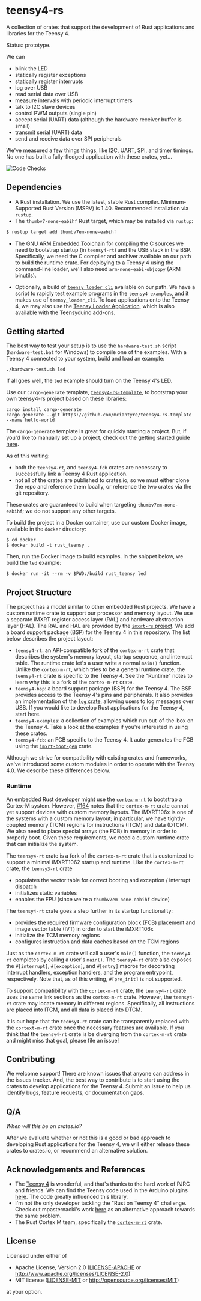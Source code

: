 # teensy4-rs

A collection of crates that support the development of Rust applications and libraries for the Teensy 4.

Status: prototype.

We can
- blink the LED
- statically register exceptions
- statically register interrupts
- log over USB
- read serial data over USB
- measure intervals with periodic interrupt timers
- talk to I2C slave devices
- control PWM outputs (single pin)
- accept serial (UART) data (although the hardware receiver buffer is small)
- transmit serial (UART) data
- send and receive data over SPI peripherals

We've measured a few things things, like I2C, UART, SPI, and timer timings. No one has built a fully-fledged application with these crates, yet...

![Code Checks](https://github.com/mciantyre/teensy4-rs/workflows/Code%20Checks/badge.svg)

## Dependencies

- A Rust installation. We use the latest, stable Rust compiler. Minimum-Supported Rust Version (MSRV) is 1.40. Recommended installation via `rustup`.
- The `thumbv7-none-eabihf` Rust target, which may be installed via `rustup`:

```bash
$ rustup target add thumbv7em-none-eabihf
```

- The [GNU ARM Embedded Toolchain](https://developer.arm.com/tools-and-software/open-source-software/developer-tools/gnu-toolchain/gnu-rm) for compiling the C sources we need to bootstrap startup (in `teensy4-rt`) and the USB stack in the BSP. Specifically, we need the C compiler and archiver available on our path to build the runtime crate. For deploying to a Teensy 4 using the command-line loader, we'll also need `arm-none-eabi-objcopy` (ARM binutils).

- Optionally, a build of [`teensy_loader_cli`](https://github.com/PaulStoffregen/teensy_loader_cli) available on our path. We have a script to rapidly test example programs in the `teensy4-examples`, and it makes use of `teensy_loader_cli`. To load applications onto the Teensy 4, we may also use the [Teensy Loader Application](https://www.pjrc.com/teensy/loader.html), which is also available with the Teensyduino add-ons.

## Getting started

The best way to test your setup is to use the `hardware-test.sh` script (`hardware-test.bat` for Windows) to compile one of the examples. With a Teensy 4 connected to your system, build and load an example:

```
./hardware-test.sh led
```

If all goes well, the `led` example should turn on the Teensy 4's LED.

Use our `cargo-generate` template, [`teensy4-rs-template`](https://github.com/mciantyre/teensy4-rs-template), to bootstrap your own teensy4-rs project based on these libraries:

```
cargo install cargo-generate
cargo generate --git https://github.com/mciantyre/teensy4-rs-template --name hello-world
```

The `cargo-generate` template is great for quickly starting a project. But, if you'd like to manually set up a project, check out the getting started guide [here](docs/2020-01-03-getting-started.md).

As of this writing:

- both the `teensy4-rt`, and `teensy4-fcb` crates are necessary to successfully link a Teensy 4 Rust application.
- not all of the crates are published to crates.io, so we must either clone the repo and reference them locally, or reference the two crates via the git repository.

These crates are guaranteed to build when targeting `thumbv7em-none-eabihf`; we do not support any other targets.

To build the project in a Docker container, use our custom Docker image, available in the `docker` directory:

```
$ cd docker
$ docker build -t rust_teensy . 
```

Then, run the Docker image to build examples. In the snippet below, we build the `led` example: 

```
$ docker run -it --rm -v $PWD:/build rust_teensy led
```

## Project Structure

The project has a model similar to other embedded Rust projects. We have a custom runtime crate to support our processor and memory layout. We use a separate iMXRT register access layer (RAL) and hardware abstraction layer (HAL). The RAL and HAL are provided by the [`imxrt-rs` project](https://github.com/imxrt-rs/imxrt-rs). We add a board support package (BSP) for the Teensy 4 in this repository. The list below describes the project layout:

- `teensy4-rt`: an API-compatible fork of the `cortex-m-rt` crate that describes the system's memory layout, startup sequence, and interrupt table. The runtime crate let's a user write a normal `main()` function. Unlike the `cortex-m-rt`, which tries to be a general runtime crate, the `teensy4-rt` crate is specific to the Teensy 4. See the "Runtime" notes to learn why this is a fork of the `cortex-m-rt` crate.
- `teensy4-bsp`: a board support package (BSP) for the Teensy 4. The BSP provides access to the Teensy 4's pins and peripherals. It also provides an implementation of the [`log` crate](https://crates.io/crates/log), allowing users to log messages over USB. If you would like to develop Rust applications for the Teensy 4, start here.
- `teensy4-examples`: a collection of examples which run out-of-the-box on the Teensy 4. Take a look at the examples if you're interested in using these crates.
- `teensy4-fcb`: an FCB specific to the Teensy 4. It auto-generates the FCB using the [`imxrt-boot-gen`](https://github.com/imxrt-rs/imxrt-boot-gen) crate.

Although we strive for compatibility with existing crates and frameworks, we've introduced some custom modules in order to operate with the Teensy 4.0. We describe these differences below.

### Runtime

An embedded Rust developer might use the [`cortex-m-rt`](https://crates.io/crates/cortex-m-rt) to bootstrap a Cortex-M system. However, [#164](https://github.com/rust-embedded/cortex-m-rt/issues/164) notes that the `cortex-m-rt` crate cannot yet support devices with custom memory layouts. The iMXRT106x is one of the systems with a custom memory layout; in particular, we have tightly-coupled memory (TCM) regions for instructions (ITCM) and data (DTCM). We also need to place special arrays (the FCB) in memory in order to properly boot. Given these requirements, we need a custom runtime crate that can initialize the system.

The `teensy4-rt` crate is a fork of the `cortex-m-rt` crate that is customized to support a minimal iMXRT1062 startup and runtime. Like the `cortex-m-rt` crate, the `teensy3-rt` crate

- populates the vector table for correct booting and exception / interrupt dispatch
- initializes static variables
- enables the FPU (since we're a `thumbv7em-none-eabihf` device)

The `teensy4-rt` crate goes a step further in its startup functionality:

- provides the required firmware configuration block (FCB) placement and image vector table (IVT) in order to start the iMXRT106x
- initialize the TCM memory regions
- configures instruction and data caches based on the TCM regions

Just as the `cortex-m-rt` crate will call a user's `main()` function, the `teensy4-rt` completes by calling a user's `main()`. The `teensy4-rt` crate also exposes the `#[interrupt]`, `#[exception]`, and `#[entry]` macros for decorating interrupt handlers, exception handlers, and the program entrypoint, respectively. Note that, as of this writing, `#[pre_init]` is not supported.

To support compatibility with the `cortex-m-rt` crate, the `teensy4-rt` crate uses the same link sections as the `cortex-m-rt` crate. However, the `teensy4-rt` crate may locate memory in different regions. Specifically, all instructions are placed into ITCM, and all data is placed into DTCM.

It is our hope that the `teensy4-rt` crate can be transparently replaced with the `cortext-m-rt` crate once the necessary features are available. If you think that the `teensy4-rt` crate is be diverging from the `cortex-m-rt` crate and might miss that goal, please file an issue!

## Contributing

We welcome support! There are known issues that anyone can address in the issues tracker. And, the best way to contribute is to start using the crates to develop applications for the Teensy 4. Submit an issue to help us identify bugs, feature requests, or documentation gaps.

## Q/A

*When will this be on crates.io?*

After we evaluate whether or not this is a good or bad approach to developing Rust applications for the Teensy 4, we will either release these crates to crates.io, or recommend an alternative solution.

## Acknowledgements and References

- The [Teensy 4](https://www.pjrc.com/store/teensy40.html) is wonderful, and that's thanks to the hard work of PJRC and friends. We can find the Teensy code used in the Arduino plugins [here](https://github.com/PaulStoffregen/cores). The code greatly influenced this library.
- I'm not the only developer tackling the "Rust on Teensy 4" challenge. Check out mpasternacki's work [here](https://gitlab.com/teensy-rs/teensy-4) as an alternative approach towards the same problem.
- The Rust Cortex M team, specifically the [`cortex-m-rt`](https://github.com/rust-embedded/cortex-m-rt) crate.


## License

Licensed under either of

- Apache License, Version 2.0 ([LICENSE-APACHE](LICENSE-APACHE) or
  http://www.apache.org/licenses/LICENSE-2.0)
- MIT license ([LICENSE-MIT](LICENSE-MIT) or http://opensource.org/licenses/MIT)

at your option.